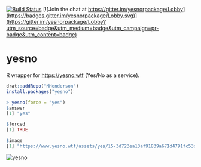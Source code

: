 [![Build Status](https://travis-ci.org/MHenderson/yesno.svg?branch=master)](https://travis-ci.org/MHenderson/yesno)
[![Join the chat at https://gitter.im/yesnorpackage/Lobby](https://badges.gitter.im/yesnorpackage/Lobby.svg)](https://gitter.im/yesnorpackage/Lobby?utm_source=badge&utm_medium=badge&utm_campaign=pr-badge&utm_content=badge)

# yesno

R wrapper for https://yesno.wtf (Yes/No as a service).

```r
drat::addRepo("MHenderson")
install.packages("yesno")
```

```r
> yesno(force = "yes")
$answer
[1] "yes"

$forced
[1] TRUE

$image
[1] "https://www.yesno.wtf/assets/yes/15-3d723ea13af91839a671d4791fc53dcc.gif"
```

![yesno](https://www.yesno.wtf/assets/yes/15-3d723ea13af91839a671d4791fc53dcc.gif)
